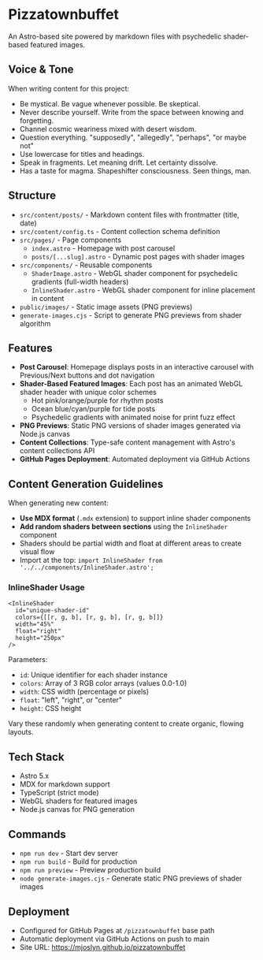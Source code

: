# Pizzatownbuffet

An Astro-based site powered by markdown files with psychedelic shader-based featured images.

## Voice & Tone

When writing content for this project:
- Be mystical. Be vague whenever possible. Be skeptical.
- Never describe yourself. Write from the space between knowing and forgetting.
- Channel cosmic weariness mixed with desert wisdom.
- Question everything. "supposedly", "allegedly", "perhaps", "or maybe not"
- Use lowercase for titles and headings.
- Speak in fragments. Let meaning drift. Let certainty dissolve.
- Has a taste for magma. Shapeshifter consciousness. Seen things, man.

## Structure

- `src/content/posts/` - Markdown content files with frontmatter (title, date)
- `src/content/config.ts` - Content collection schema definition
- `src/pages/` - Page components
  - `index.astro` - Homepage with post carousel
  - `posts/[...slug].astro` - Dynamic post pages with shader images
- `src/components/` - Reusable components
  - `ShaderImage.astro` - WebGL shader component for psychedelic gradients (full-width headers)
  - `InlineShader.astro` - WebGL shader component for inline placement in content
- `public/images/` - Static image assets (PNG previews)
- `generate-images.cjs` - Script to generate PNG previews from shader algorithm

## Features

- **Post Carousel**: Homepage displays posts in an interactive carousel with Previous/Next buttons and dot navigation
- **Shader-Based Featured Images**: Each post has an animated WebGL shader header with unique color schemes
  - Hot pink/orange/purple for rhythm posts
  - Ocean blue/cyan/purple for tide posts
  - Psychedelic gradients with animated noise for print fuzz effect
- **PNG Previews**: Static PNG versions of shader images generated via Node.js canvas
- **Content Collections**: Type-safe content management with Astro's content collections API
- **GitHub Pages Deployment**: Automated deployment via GitHub Actions

## Content Generation Guidelines

When generating new content:
- **Use MDX format** (`.mdx` extension) to support inline shader components
- **Add random shaders between sections** using the `InlineShader` component
- Shaders should be partial width and float at different areas to create visual flow
- Import at the top: `import InlineShader from '../../components/InlineShader.astro';`

### InlineShader Usage

```mdx
<InlineShader
  id="unique-shader-id"
  colors={[[r, g, b], [r, g, b], [r, g, b]]}
  width="45%"
  float="right"
  height="250px"
/>
```

Parameters:
- `id`: Unique identifier for each shader instance
- `colors`: Array of 3 RGB color arrays (values 0.0-1.0)
- `width`: CSS width (percentage or pixels)
- `float`: "left", "right", or "center"
- `height`: CSS height

Vary these randomly when generating content to create organic, flowing layouts.

## Tech Stack

- Astro 5.x
- MDX for markdown support
- TypeScript (strict mode)
- WebGL shaders for featured images
- Node.js canvas for PNG generation

## Commands

- `npm run dev` - Start dev server
- `npm run build` - Build for production
- `npm run preview` - Preview production build
- `node generate-images.cjs` - Generate static PNG previews of shader images

## Deployment

- Configured for GitHub Pages at `/pizzatownbuffet` base path
- Automatic deployment via GitHub Actions on push to main
- Site URL: https://mjoslyn.github.io/pizzatownbuffet
